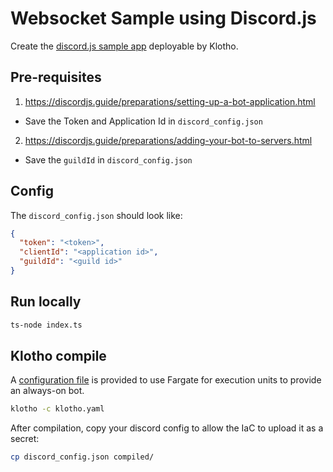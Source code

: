 # Websocket Sample using Discord.js
Create the [discord.js sample app](https://discordjs.guide/creating-your-bot) deployable by Klotho.

## Pre-requisites
1. https://discordjs.guide/preparations/setting-up-a-bot-application.html
  - Save the Token and Application Id in `discord_config.json`

2. https://discordjs.guide/preparations/adding-your-bot-to-servers.html
  - Save the `guildId` in `discord_config.json`

## Config
The `discord_config.json` should look like:

```json
{
  "token": "<token>",
  "clientId": "<application id>",
  "guildId": "<guild id>"
}
```

## Run locally
```bash
ts-node index.ts
```

## Klotho compile
A [configuration file](./klotho.yaml) is provided to use Fargate for execution units to provide an always-on bot.
```bash
klotho -c klotho.yaml
```
After compilation, copy your discord config to allow the IaC to upload it as a secret:
```bash
cp discord_config.json compiled/
```
